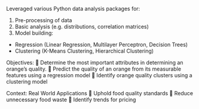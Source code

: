 Leveraged various Python data analysis packages for:
1. Pre-processing of data
2. Basic analysis (e.g. distributions, correlation matrices)
3. Model building:
  - Regression (Linear Regression, Multilayer Perceptron, Decision Trees)
  - Clustering (K-Means Clustering, Hierarchical Clustering)

Objectives:
🍊 	Determine the most important attributes in determining an orange’s quality.
🍊	Predict the quality of an orange from its measurable features using a regression model
🍊	Identify orange quality clusters using a clustering model

Context: Real World Applications
🍊 	Uphold food quality standards
🍊 	Reduce unnecessary food waste
🍊 	Identify trends for pricing
